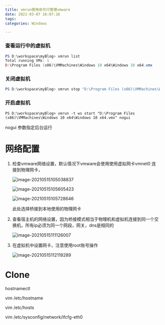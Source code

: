 ```yaml
---
title: vmrun使用命令行管理vmware
date: 2021-03-07 16:07:16
tags: 
categories: Windows

---
```


### 查看运行中的虚拟机

```powershell
PS D:\workspace\myBlog> vmrun list
Total running VMs: 1
D:\Program Files (x86)\VMMachines\Windows 10 x64\Windows 10 x64.vmx
```

### 关闭虚拟机

```powershell
PS D:\workspace\myBlog> vmrun stop "D:\Program Files (x86)\VMMachines\Windows 10 x64\Windows 10 x64.vmx"
```

### 开启虚拟机

```
PS D:\workspace\myBlog> vmrun -t ws start "D:\Program Files (x86)\VMMachines\Windows 10 x64\Windows 10 x64.vmx" nogui
```

nogui  参数指定后台运行



# 网络配置

1. 检查vmware网络设置，默认情况下vmware会使用使用虚拟网卡vmnet0 连接到物理网卡，

   ![image-20210515105038837](https://zlgan-blog.oss-cn-shenzhen.aliyuncs.com/image-20210515105038837.png)

   ![image-20210515105605423](https://zlgan-blog.oss-cn-shenzhen.aliyuncs.com/image-20210515105605423.png)

   ![image-20210515105728646](https://zlgan-blog.oss-cn-shenzhen.aliyuncs.com/image-20210515105728646.png)

   此处选择桥接到本地使用的物理网卡

2. 查看宿主机的网络设置，因为桥接模式相当于物理机和虚拟机连接到同一个交换机，所有ip必须为同一个网段，网关，dns是相同的

   ![image-20210515111126007](https://zlgan-blog.oss-cn-shenzhen.aliyuncs.com/image-20210515111126007.png)

3. 在虚拟机中设置网卡，注意使用root账号操作

   ![image-20210515112119289](https://zlgan-blog.oss-cn-shenzhen.aliyuncs.com/image-20210515112119289.png)

# Clone

hostnamectl

vim /etc/hostname

vim /etc/hosts

vim /etc/sysconfig/network/ifcfg-eth0
